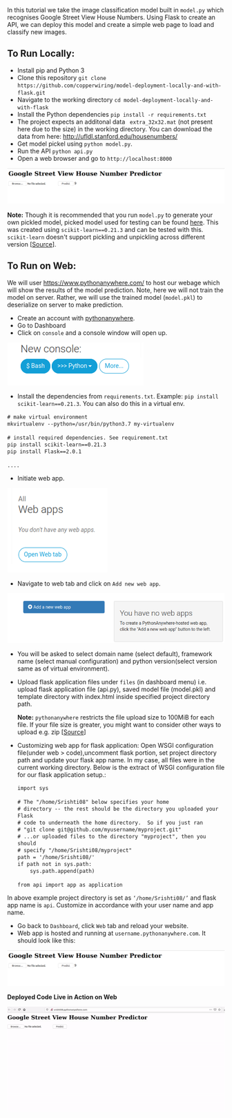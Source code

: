 In this tutorial we take the image classification model built in `model.py` which recognises Google Street View House Numbers. Using Flask to create an API, we can deploy this model and create a simple web page to load and classify new images. 

## To Run Locally:

- Install pip and Python 3
- Clone this repository `git clone https://github.com/copperwiring/model-deployment-locally-and-with-flask.git`
- Navigate to the working directory `cd model-deployment-locally-and-with-flask`
- Install the Python dependencies `pip install -r requirements.txt`
- The project expects an additonal data ` extra_32x32.mat` (not present here due to the size) in the working directory. You can download the data from here: http://ufldl.stanford.edu/housenumbers/ 
- Get model pickel using `python model.py`.
- Run the API `python api.py`
- Open a web browser and go to `http://localhost:8000`

![Website view of the deployed code](images/deployed-web-view.png)

**Note:** Though it is recommended that you run `model.py` to generate your own pickled model, picked model used for testing can be found [here](https://drive.google.com/file/d/1HeKrKr7NqiYjz5zCTcgEfMO6-EZtAiut/view?usp=sharing). This was created using `scikit-learn==0.21.3` and can be tested with this. `scikit-learn` doesn't support pickling and unpickling across different version [[Source](https://github.com/scikit-learn/scikit-learn/issues/16570)].



## To Run on Web:

We will user https://www.pythonanywhere.com/ to host our webage which will show the results of the model prediction. Note, here we will not train the model on server. Rather, we will use the trained model (`model.pkl`) to deserialize on server to make prediction.

- Create an account with [pythonanywhere](https://www.pythonanywhere.com/).
- Go to Dashboard
- Click on `console` and a console window will open up.

![console](images/bash.png)

- Install the dependencies from `requirements.txt`. Example: `pip install scikit-learn==0.21.3`. You can also do this in a virtual env.

```
# make virtual environment 
mkvirtualenv --python=/usr/bin/python3.7 my-virtualenv  

# install required dependencies. See requirement.txt
pip install scikit-learn==0.21.3
pip install Flask==2.0.1 

....
```
- Initiate web app. 

![webapp](images/webapp.png)

- Navigate to web tab and click on `Add new web app`. 

![new web app console](images/newwebapp.png)

- You will be asked to select domain name (select default), framework name (select manual configuration) and python version(select version same as of virtual environment).

- Upload flask application files under `files` (in dashboard menu) i.e. upload flask application file (api.py), saved model file (model.pkl) and template directory with index.html inside specified project directory path. 

    **Note:** `pythonanywhere` restricts the file upload size to 100MiB for each file. If your file size is greater, you might want to consider other ways to upload e.g. zip [[Source](https://help.pythonanywhere.com/pages/UploadingAndDownloadingFiles)]

- Customizing web app for flask application:
    Open WSGI configuration file(under web > code),uncomment flask portion, set project directory path and update your flask app name. In my case, all files were in the current working directory. Below is the extract of WSGI configuration file for our flask application setup.:

    ```
    import sys

    # The "/home/Srishti08" below specifies your home
    # directory -- the rest should be the directory you uploaded your Flask
    # code to underneath the home directory.  So if you just ran
    # "git clone git@github.com/myusername/myproject.git"
    # ...or uploaded files to the directory "myproject", then you should
    # specify "/home/Srishti08/myproject"
    path = '/home/Srishti08/'
    if path not in sys.path:
        sys.path.append(path)

    from api import app as application
    ```
In above example project directory is set as `‘/home/Srishti08/’` and flask app name is `api`. Customize in accordance with your user name and app name.
- Go back to `Dashboard`, click `Web` tab and reload your website.
- Web app is hosted and running at `username.pythonanywhere.com`. It should look like this:

![Website view of the deployed code](images/deployed-web-view.png)

**Deployed Code Live in Action on Web**

![Deployed Code In Action](images/test-deployed-code-on-web.gif)
